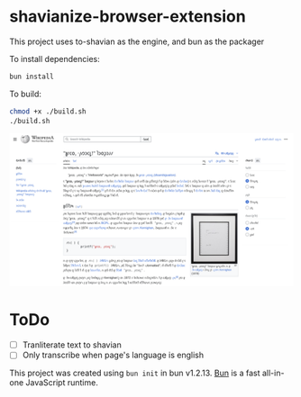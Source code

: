 # shavianize-browser-extension

This project uses to-shavian as the engine, and bun as the packager

To install dependencies:

```bash
bun install
```

To build:

```bash
chmod +x ./build.sh
./build.sh
```

![Enabled Screenshot Showoff](./brave_screenshot_en.wikipedia.org.png)

# ToDo

- [ ] Tranliterate text to shavian
- [ ] Only transcribe when page's language is english

This project was created using `bun init` in bun v1.2.13. [Bun](https://bun.sh) is a fast all-in-one JavaScript runtime.
